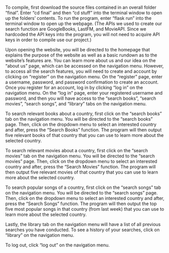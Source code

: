 To compile, first download the source files contained in an overall folder “final”. Enter “cd final” and then “cd stuff” into the terminal window to open up the folders’ contents. To run the program, enter “flask run” into the terminal window to open up the webpage. (The APIs we used to create our search function are GoogleBooks, LastFM, and MovieAPI. Since we hardcoded the API keys into the program, you will not need to acquire API keys in order to compile use our project.)

Upon opening the website, you will be directed to the homepage that explains the purpose of the website as well as a basic rundown as to the website’s features are. You can learn more about us and our idea on the “about us” page, which can be accessed on the navigation menu. However, to access all the search features, you will need to create and account by clicking on “register” on the navigation menu. On the “register” page, enter a username, password, and password confirmation to create an account. Once you register for an account, log in by clicking “log in” on the navigation menu. On the “log in” page, enter your registered username and password, and then you will have access to the “search books”, “search movies”, “search songs”, and “library” tabs on the navigation menu.

To search relevant books about a country, first click on the “search books” tab on the navigation menu. You will be directed to the “search books” page. Then, click on the dropdown menu to select an interested country and after, press the “Search Books” function. The program will then output five relevant books of that country that you can use to learn more about the selected country.

To search relevant movies about a country, first click on the “search movies” tab on the navigation menu. You will be directed to the “search movies” page. Then, click on the dropdown menu to select an interested country and after, press the “Search Movies” function. The program will then output five relevant movies of that country that you can use to learn more about the selected country.

To search popular songs of a country, first click on the “search songs” tab on the navigation menu. You will be directed to the “search songs” page. Then, click on the dropdown menu to select an interested country and after, press the “Search Songs” function. The program will then output the top five most popular songs in that country (from last week) that you can use to learn more about the selected country.

Lastly, the library tab on the navigation menu will have a list of all previous searches you have conducted. To see a history of your searches, click on “library” on the navigation menu.

To log out, click “log out” on the navigation menu.

